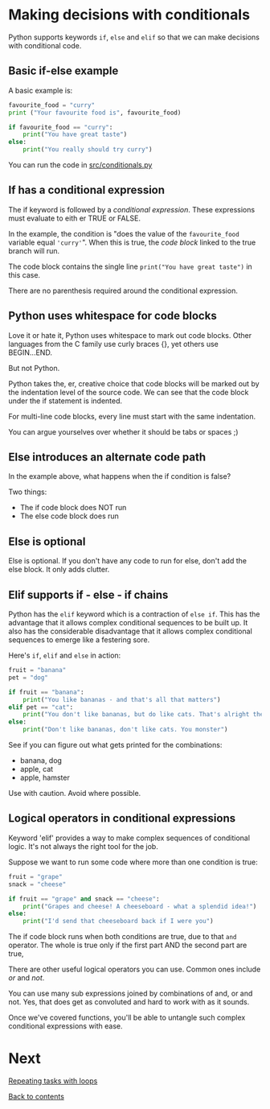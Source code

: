# Making decisions with conditionals

Python supports keywords `if`, `else` and `elif` so that we can make decisions with conditional code.

## Basic if-else example

A basic example is:

```python
favourite_food = "curry"
print ("Your favourite food is", favourite_food)

if favourite_food == "curry":
    print("You have great taste")
else:
    print("You really should try curry")
```

You can run the code in [src/conditionals.py](src/conditionals.py)

## If has a conditional expression

The if keyword is followed by a _conditional expression_. These expressions must evaluate to eith er TRUE or FALSE.

In the example, the condition is "does the value of the `favourite_food` variable equal `'curry'`". When this is true, the _code block_ linked to the true branch will run.

The code block contains the single line `print("You have great taste")` in this case.

There are no parenthesis required around the conditional expression.

## Python uses whitespace for code blocks

Love it or hate it, Python uses whitespace to mark out code blocks. Other languages from the C family use curly braces {}, yet others use BEGIN...END.

But not Python.

Python takes the, er, creative choice that code blocks will be marked out by the indentation level of the source code. We can see that the code block under the if statement is indented.

For multi-line code blocks, every line must start with the same indentation.

You can argue yourselves over whether it should be tabs or spaces ;)

## Else introduces an alternate code path

In the example above, what happens when the if condition is false?

Two things:

- The if code block does NOT run
- The else code block does run

## Else is optional

Else is optional. If you don't have any code to run for else, don't add the else block. It only adds clutter.

## Elif supports if - else - if chains

Python has the `elif` keyword which is a contraction of `else if`. This has the advantage that it allows complex conditional sequences to be built up. It also has the considerable disadvantage that it allows complex conditional sequences to emerge like a festering sore.

Here's `if`, `elif` and `else` in action:

```python
fruit = "banana"
pet = "dog"

if fruit == "banana":
    print("You like bananas - and that's all that matters")
elif pet == "cat":
    print("You don't like bananas, but do like cats. That's alright then.")
else:
    print("Don't like bananas, don't like cats. You monster")
```

See if you can figure out what gets printed for the combinations:

- banana, dog
- apple, cat
- apple, hamster

Use with caution. Avoid where possible.

## Logical operators in conditional expressions

Keyword 'elif' provides a way to make complex sequences of conditional logic. It's not always the right tool for the job.

Suppose we want to run some code where more than one condition is true:

```python
fruit = "grape"
snack = "cheese"

if fruit == "grape" and snack == "cheese":
    print("Grapes and cheese! A cheeseboard - what a splendid idea!")
else:
    print("I'd send that cheeseboard back if I were you")
```

The if code block runs when both conditions are true, due to that `and` operator. The whole is true only if the first part AND the second part are true,

There are other useful logical operators you can use. Common ones include _or_ and _not_.

You can use many sub expressions joined by combinations of and, or and not. Yes, that does get as convoluted and hard to work with as it sounds.

Once we've covered functions, you'll be able to untangle such complex conditional expressions with ease.

# Next

[Repeating tasks with loops](/03-loops.md)

[Back to contents](/contents.md)
